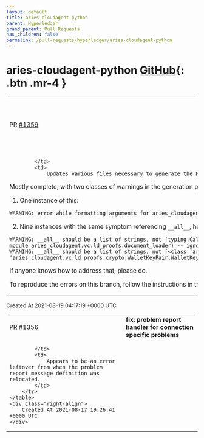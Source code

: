 ```yaml
---
layout: default
title: aries-cloudagent-python
parent: Hyperledger
grand_parent: Pull Requests
has_children: false
permalink: /pull-requests/hyperledger/aries-cloudagent-python
---
```


# aries-cloudagent-python <span class="fs-3 right-align">[GitHub](https://github.com/hyperledger/aries-cloudagent-python){: .btn .mr-4 }</span>


<div>
    <table>
        <tr>
            <td>
                PR <a href="https://github.com/hyperledger/aries-cloudagent-python/pull/1359" class=".btn">#1359</a>
            </td>
            <td>
                <b>
                    Updates to the Read The Docs for 0.7.0/1
                </b>
            </td>
        </tr>
        <tr>
            <td>
                
            </td>
            <td>
                Updates various files necessary to generate the Read The Docs files about ACA-Py.  Should have been done before the tagging of 0.7.0 -- my miss.

Mostly complete, with two classes of warnings in the generation process remaining as follows:

1. One instance of this:

```bash
WARNING: error while formatting arguments for aries_cloudagent.protocols.issue_credential.v1_0.models.credential_exchange.V10CredentialExchange: unhashable type: 'list'
```

2. Nine instances with the same symptom referencing `__all__`, here are two:

```
WARNING: __all__ should be a list of strings, not [typing.Callable[[str, dict], dict], <class 'aries_cloudagent.vc.ld_proofs.document_loader.DocumentLoader'>] (in module aries_cloudagent.vc.ld_proofs.document_loader) -- ignoring __all__
WARNING: __all__ should be a list of strings, not [<class 'aries_cloudagent.vc.ld_proofs.crypto.KeyPair.KeyPair'>, <class 'aries_cloudagent.vc.ld_proofs.crypto.WalletKeyPair.WalletKeyPair'>] (in module aries_cloudagent.vc.ld_proofs.crypto) -- ignoring __all__

```

If anyone knows how to address that, please do.

To reproduce the errors on this branch, follow the instructions in the `readme.md` file in the \docs folder (install sphinx, run the build command).
            </td>
        </tr>
    </table>
    <div class="right-align">
        Created At 2021-08-19 04:17:19 +0000 UTC
    </div>
</div>

<div>
    <table>
        <tr>
            <td>
                PR <a href="https://github.com/hyperledger/aries-cloudagent-python/pull/1356" class=".btn">#1356</a>
            </td>
            <td>
                <b>
                    fix: problem report handler for connection specific problems
                </b>
            </td>
        </tr>
        <tr>
            <td>
                
            </td>
            <td>
                Appears to be an error leftover from when the problem report message definition was relocated.
            </td>
        </tr>
    </table>
    <div class="right-align">
        Created At 2021-08-17 19:26:41 +0000 UTC
    </div>
</div>

